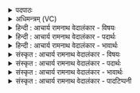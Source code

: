 <details><summary>पदपाठः</summary>

प꣡रि꣢꣯। नः꣣। शर्मय꣡न्त्या꣢। धा꣡र꣢꣯या। सो꣣म। विश्व꣡तः꣢। स꣡र꣢꣯। र꣣सा꣢। इ꣣व। विष्ट꣡प꣢म्। ८९७।
</details>

<details><summary>अधिमन्त्रम् (VC)</summary>

- पवमानः सोमः
- मेध्यातिथिः काण्वः
- गायत्री
- षड्जः
</details>

<details><summary>हिन्दी : आचार्य रामनाथ वेदालंकार - विषयः</summary>

अगले मन्त्र में परमात्मा तथा आचार्य से प्रार्थना की गयी है।
</details>

<details><summary>हिन्दी : आचार्य रामनाथ वेदालंकार - पदार्थः</summary>

पदार्थान्वयभाषाः -  हे (सोम) रसागार परमात्मन् वा आचार्य ! आप (शर्मयन्त्या) सुख देनेवाली (धारया) अध्यात्मप्रकाश की धारा वा ज्ञान की धारा के साथ (विश्वतः) सब ओर से (नः) हमें (परि सर) प्राप्त हों। (रसा इव) जैसे रसीली वर्षा (विष्टपम्) भूलोक को प्राप्त होती है ॥६॥ यहाँ उपमालङ्कार है। ‘सरा, रसे’ में वृत्त्यनुप्रास है ॥६॥
</details>

<details><summary>हिन्दी : आचार्य रामनाथ वेदालंकार - भावार्थः</summary>

भावार्थभाषाः -  जैसे बादल में से पर्वतों पर हुई वर्षा नदीरूप में भूमि के प्रदेशों को सींचती हुई समुद्र को प्राप्त होती है, वैसे ही परमात्मा वा आचार्य से निकली हुई अन्तःप्रकाश की धारा मन, बुद्धि आदियों को सींचती हुई जीवात्मा को प्राप्त होती है ॥६॥ इस खण्ड में परमेश्वर और उपासक, परमेश्वर और उसके रचे हुए सूर्य एवं परमात्मा और आचार्य का विषय वर्णित होने से इस खण्ड की पूर्व खण्ड के साथ सङ्गति है ॥ पञ्चम अध्याय में पञ्चम खण्ड समाप्त ॥
</details>

<details><summary>संस्कृत : आचार्य रामनाथ वेदालंकार - विषयः</summary>

अथ परमात्माऽऽचार्यश्च प्रार्थ्यते।
</details>

<details><summary>संस्कृत : आचार्य रामनाथ वेदालंकार - पदार्थः</summary>

पदार्थान्वयभाषाः -  हे (सोम) रसागार परमात्मन् आचार्य वा ! त्वम् (शर्मयन्त्या) सुखयन्त्या (धारया) अध्यात्मप्रकाशधारया ज्ञानधारया वा सह (विश्वतः) सर्वतः (नः) अस्मान् (परि सर) परिप्राप्नुहि। [सृ गतौ। संहितायां द्व्यचोऽतस्तिङः। अ० ६।३।१३५ इत्यनेन दीर्घः।] (रसा इव) रसमयी वृष्टिः यथा (विष्टपम्) भूलोकं प्राप्नोति तथा ॥६॥ अत्रोपमालङ्कारः। ‘सरा, रसे’ इत्यत्र वृत्त्यनुप्रासः ॥६॥
</details>

<details><summary>संस्कृत : आचार्य रामनाथ वेदालंकार - भावार्थः</summary>

भावार्थभाषाः -  यथा पर्जन्यात् पर्वतेषु जाता वृष्टिर्नदीरूपेण भूप्रदेशान् सिञ्चन्ती समुद्रं प्राप्नोति तथैव परमात्मन आचार्याद् वा निःसृतान्तःप्रकाशधारा ब्रह्मानन्दधारा ज्ञानधारा वा मनोबुद्ध्यादीन् सिञ्चन्ती जीवात्मानं प्राप्नोति ॥६॥ अस्मिन् खण्डे परमेश्वरोपासकयोः परमेश्वरतद्रचितसूर्ययोः, परमात्माचार्ययोश्च विषयस्य वर्णनादेतत्खण्डस्य पूर्वखण्डेन सह संगतिरस्ति ॥
</details>

<details><summary>संस्कृत : आचार्य रामनाथ वेदालंकार - पादटिप्पनी</summary>

टिप्पणी:   १. ऋ० ९।४१।६।
</details>